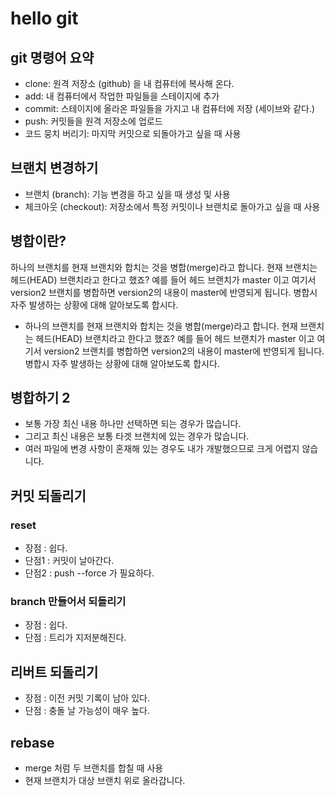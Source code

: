 # hello git

## git 명령어 요약

- clone: 원격 저장소 (github) 을 내 컴퓨터에 복사해 온다.
- add: 내 컴퓨터에서 작업한 파일들을 스테이지에 추가
- commit: 스테이지에 올라온 파일들을 가지고 내 컴퓨터에 저장 (세이브와 같다.)
- push: 커밋들을 원격 저장소에 업로드
- 코드 뭉치 버리기: 마지막 커밋으로 되돌아가고 싶을 때 사용

## 브랜치 변경하기

- 브랜치 (branch): 기능 변경을 하고 싶을 때 생성 및 사용
- 체크아웃 (checkout): 저장소에서 특정 커밋이나 브랜치로 돌아가고 싶을 때 사용

## 병합이란?

하나의 브랜치를 현재 브랜치와 합치는 것을 병합(merge)라고 합니다. 현재 브랜치는 헤드(HEAD) 브랜치라고 한다고 했죠? 예를 들어 헤드 브랜치가 master 이고 여기서 version2 브랜치를 병합하면 version2의 내용이 master에 반영되게 됩니다. 병합시 자주 발생하는 상황에 대해 알아보도록 합시다.
- 하나의 브랜치를 현재 브랜치와 합치는 것을 병합(merge)라고 합니다. 현재 브랜치는 헤드(HEAD) 브랜치라고 한다고 했죠? 예를 들어 헤드 브랜치가 master 이고 여기서 version2 브랜치를 병합하면 version2의 내용이 master에 반영되게 됩니다. 병합시 자주 발생하는 상황에 대해 알아보도록 합시다. 

## 병합하기 2

- 보통 가장 최신 내용 하나만 선택하면 되는 경우가 많습니다.
- 그리고 최신 내용은 보통 타겟 브랜치에 있는 경우가 많습니다.
- 여러 파일에 변경 사항이 혼재해 있는 경우도 내가 개발했으므로 크게 어렵지 않습니다.

## 커밋 되돌리기

### reset

- 장점 : 쉽다.
- 단점1 : 커밋이 날아간다. 
- 단점2 : push --force 가 필요하다.

### branch 만들어서 되돌리기

- 장점 : 쉽다.
- 단점 : 트리가 지저분해진다.

## 리버트 되돌리기

- 장점 : 이전 커밋 기록이 남아 있다.
- 단점 : 충돌 날 가능성이 매우 높다.

## rebase

- merge 처럼 두 브랜치를 합칠 때 사용
- 현재 브랜치가 대상 브랜치 위로 올라갑니다.
